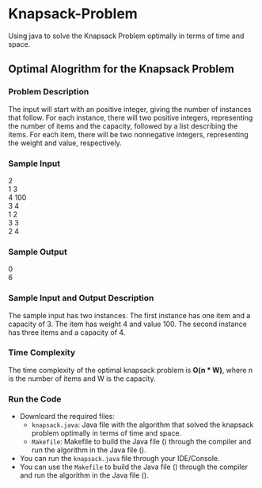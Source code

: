 # Knapsack-Problem
Using java to solve the Knapsack Problem optimally in terms of time and space.

## Optimal Alogrithm for the Knapsack Problem

### Problem Description
The input will start with an positive integer, giving the number of instances that follow. For each instance, there will two positive integers, representing the number of items and the capacity, followed by a list describing the items. For each item, there will be two nonnegative integers, representing the weight and value, respectively.

### Sample Input
2<br>
1 3<br>
4 100<br>
3 4<br>
1 2<br>
3 3<br>
2 4

### Sample Output
0<br>
6

### Sample Input and Output Description
The sample input has two instances. The first instance has one item and a capacity of 3. The item has weight 4 and value 100. The second instance has three items and a capacity of 4.

### Time Complexity
The time complexity of the optimal knapsack problem is **O(n * W)**, where n is the number of items and W is the capacity.

### Run the Code
- Downloard the required files:
  - `knapsack.java`: Java file with the algorithm that solved the knapsack problem optimally in terms of time and space.
  - `Makefile`: Makefile to build the Java file () through the compiler and run the algorithm in the Java file ().
- You can run the `knapsack.java` file through your IDE/Console.
- You can use the `Makefile` to build the Java file () through the compiler and run the algorithm in the Java file ().
